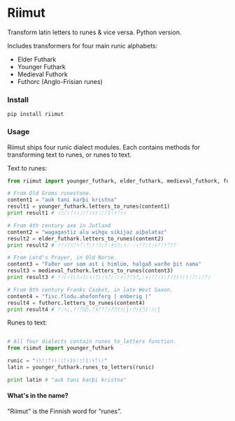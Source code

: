 # Riimut

Transform latin letters to runes &amp; vice versa. Python version.

Includes transformers for four main runic alphabets:

- Elder Futhark
- Younger Futhark
- Medieval Futhork
- Futhorc (Anglo-Frisian runes)

### Install

```
pip install riimut
```

### Usage

Riimut ships four runic dialect modules. Each contains methods for transforming text to runes, or runes to text.

Text to runes:
```python
from riimut import younger_futhark, elder_futhark, medieval_futhork, futhorc

# From Old Groms runestone.
content1 = "auk tani karþi kristna"
result1 = younger_futhark.letters_to_runes(content1)
print result1 # ᛅᚢᚴ:ᛏᛅᚾᛁ:ᚴᛅᚱᚦᛁ:ᚴᚱᛁᛋᛏᚾᛅ

# From 4th century axe in Jutland
content2 = "wagagastiz alu wihgu sikijaz aiþalataz"
result2 = elder_futhark.letters_to_runes(content2)
print result2 # ᚹᚨᚷᚨᚷᚨᛋᛏᛁᛉ:ᚨᛚᚢ:ᚹᛁᚻᚷᚢ:ᛋᛁᚲᛁᛃᚨᛉ:ᚨᛁᚦᚨᛚᚨᛏᚨᛉ

# From Lord's Prayer, in Old Norse.
content3 = "Faðer uor som ast i himlüm, halgað warðe þit nama"
result3 = medieval_futhork.letters_to_runes(content3)
print result3 # ᚠᛆᚦᚽᚱ:ᚢᚮᚱ:ᛋᚮᛘ:ᛆᛋᛏ:ᛁ:ᚼᛁᛘᛚᚢᛘ,:ᚼᛆᛚᚵᛆᚦ:ᚠᛆᚱᚦᚽ:ᚦᛁᛏ:ᚿᛆᛘᛆ

# From 8th century Franks Casket, in late West Saxon.
content4 = "fisc.flodu.ahofonferg | enberig |"
result4 = futhorc.letters_to_runes(content4)
print result4 # ᚠᛁᛋᚳ.ᚠᛚᚩᛞᚢ.ᚪᚻᚩᚠᚩᚾᚠᛖᚱᚷ:|:ᛖᚾᛒᛖᚱᛁᚷ:|


```

Runes to text:
```python

# All four dialects contain runes_to_letters function.
from riimut import younger_futhark

runic = "ᛅᚢᚴ:ᛏᛅᚾᛁ:ᚴᛅᚱᚦᛁ:ᚴᚱᛁᛋᛏᚾᛅ"
latin = younger_futhark.runes_to_letters(runic)

print latin # "auk tani karþi kristna"

```


#### What's in the name?

"Riimut" is the Finnish word for "runes".
